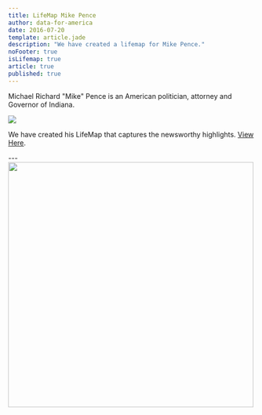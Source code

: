 ```yaml
---
title: LifeMap Mike Pence
author: data-for-america
date: 2016-07-20
template: article.jade
description: "We have created a lifemap for Mike Pence."
noFooter: true
isLifemap: true
article: true
published: true
---
```


<p>
  Michael Richard "Mike" Pence is an American politician, attorney and Governor of Indiana.
</p>
<p>
<img class="ui medium image" style="margin: 0 auto;" src="http://lifemap.io/img/mikepence.gif" />
</p>
<p>
   We have created his LifeMap that captures the newsworthy highlights. <a href="http://lifemap.io/mikepence/" target="_blank">View Here</a>.
</p>
---
<a href="http://lifemap.io/mikepence/" target="_blank">
<img class="ui medium image" style="width:500px; margin: 0 auto;" src="/img/lifemap/mikepence.jpg" />
</a>
